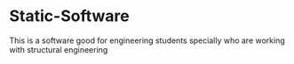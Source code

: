 # Static-Software
This is a software good for engineering students specially who are working with structural engineering
